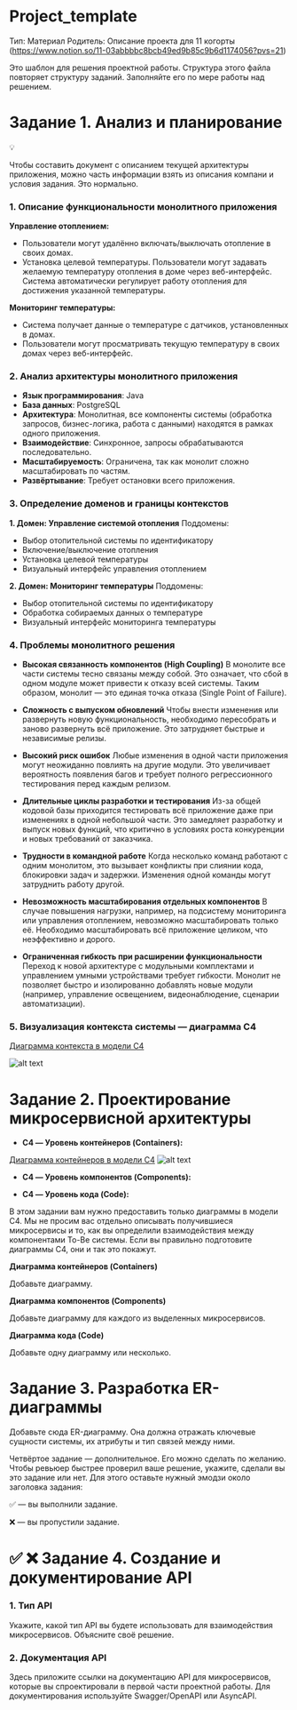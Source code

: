 # Project_template

Тип: Материал
Родитель: Описание проекта для 11 когорты (https://www.notion.so/11-03abbbbc8bcb49ed9b85c9b6d1174056?pvs=21)

Это шаблон для решения проектной работы. Структура этого файла повторяет структуру заданий. Заполняйте его по мере работы над решением.

# Задание 1. Анализ и планирование

<aside>
💡

Чтобы составить документ с описанием текущей архитектуры приложения, можно часть информации взять из описания компани и условия задания. Это нормально.

</aside>

### 1. Описание функциональности монолитного приложения

**Управление отоплением:**

- Пользователи могут удалённо включать/выключать отопление в своих домах.
- Установка целевой температуры. Пользователи могут задавать желаемую температуру отопления в доме через веб-интерфейс. Система автоматически регулирует работу отопления для достижения указанной температуры.

**Мониторинг температуры:**
- Система получает данные о температуре с датчиков, установленных в домах.
- Пользователи могут просматривать текущую температуру в своих домах через веб-интерфейс.

### 2. Анализ архитектуры монолитного приложения

- **Язык программирования**: Java
- **База данных**: PostgreSQL
- **Архитектура**: Монолитная, все компоненты системы (обработка запросов, бизнес-логика, работа с данными) находятся в рамках одного приложения.
- **Взаимодействие**: Синхронное, запросы обрабатываются последовательно.
- **Масштабируемость**: Ограничена, так как монолит сложно масштабировать по частям.
- **Развёртывание**: Требует остановки всего приложения.

### 3. Определение доменов и границы контекстов

**1. Домен: Управление системой отопления**
Поддомены:
  - Выбор отопительной системы по идентификатору
  - Включение/выключение отопления
  - Установка целевой температуры
  - Визуальный интерфейс управления отоплением

**2. Домен: Мониторинг температуры**
Поддомены:
  - Выбор отопительной системы по идентификатору
  - Обработка собираемых данных о температуре
  - Визуальный интерфейс мониторинга температуры


### **4. Проблемы монолитного решения**

- **Высокая связанность компонентов (High Coupling)**
В монолите все части системы тесно связаны между собой. Это означает, что сбой в одном модуле может привести к отказу всей системы. Таким образом, монолит — это единая точка отказа (Single Point of Failure).

- **Сложность с выпуском обновлений**
Чтобы внести изменения или развернуть новую функциональность, необходимо пересобрать и заново развернуть всё приложение. Это затрудняет быстрые и независимые релизы.

- **Высокий риск ошибок**
Любые изменения в одной части приложения могут неожиданно повлиять на другие модули. Это увеличивает вероятность появления багов и требует полного регрессионного тестирования перед каждым релизом.

- **Длительные циклы разработки и тестирования**
Из-за общей кодовой базы приходится тестировать всё приложение даже при изменениях в одной небольшой части. Это замедляет разработку и выпуск новых функций, что критично в условиях роста конкуренции и новых требований от заказчика.

- **Трудности в командной работе**
Когда несколько команд работают с одним монолитом, это вызывает конфликты при слиянии кода, блокировки задач и задержки. Изменения одной команды могут затруднить работу другой.

- **Невозможность масштабирования отдельных компонентов**
В случае повышения нагрузки, например, на подсистему мониторинга или управления отоплением, невозможно масштабировать только её. Необходимо масштабировать всё приложение целиком, что неэффективно и дорого.

- **Ограниченная гибкость при расширении функциональности**
Переход к новой архитектуре с модульными комплектами и управлением умными устройствами требует гибкости. Монолит не позволяет быстро и изолированно добавлять новые модули (например, управление освещением, видеонаблюдение, сценарии автоматизации).

### 5. Визуализация контекста системы — диаграмма С4

[Диаграмма контекста в модели C4](c4\as-is\context.pulm)


![alt text](context.png)

# Задание 2. Проектирование микросервисной архитектуры
- **C4 — Уровень контейнеров (Containers):**

[Диаграмма контейнеров в модели C4](c4\to-be\container.pulm)
![alt text](container.png)

- **C4 — Уровень компонентов (Components):**


- **C4 — Уровень кода (Code):**

В этом задании вам нужно предоставить только диаграммы в модели C4. Мы не просим вас отдельно описывать получившиеся микросервисы и то, как вы определили взаимодействия между компонентами To-Be системы. Если вы правильно подготовите диаграммы C4, они и так это покажут.

**Диаграмма контейнеров (Containers)**

Добавьте диаграмму.

**Диаграмма компонентов (Components)**

Добавьте диаграмму для каждого из выделенных микросервисов.

**Диаграмма кода (Code)**

Добавьте одну диаграмму или несколько.

# Задание 3. Разработка ER-диаграммы

Добавьте сюда ER-диаграмму. Она должна отражать ключевые сущности системы, их атрибуты и тип связей между ними.

Четвёртое задание — дополнительное. Его можно сделать по желанию. Чтобы ревьюер быстрее проверил ваше решение, укажите, сделали вы это задание или нет. Для этого оставьте нужный эмодзи около заголовка задания:

✅ — вы выполнили задание.

❌ — вы пропустили задание.

# ✅ ❌ Задание 4. Создание и документирование API

### 1. Тип API

Укажите, какой тип API вы будете использовать для взаимодействия микросервисов. Объясните своё решение.

### 2. Документация API

Здесь приложите ссылки на документацию API для микросервисов, которые вы спроектировали в первой части проектной работы. Для документирования используйте Swagger/OpenAPI или AsyncAPI.
